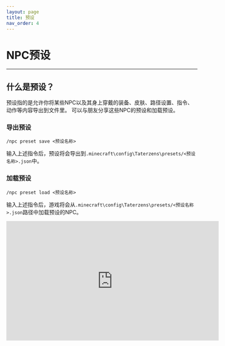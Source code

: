 ```yaml
---
layout: page
title: 预设
nav_order: 4
---
```


# NPC预设

---


## 什么是预设？

预设指的是允许你将某些NPC以及其身上穿戴的装备、皮肤、路径设置、指令、动作等内容导出到文件里。
可以与朋友分享这些NPC的预设和加载预设。

### 导出预设
```
/npc preset save <预设名称>
```
输入上述指令后，预设将会导出到`.minecraft\config\Taterzens\presets/<预设名称>.json`中。

### 加载预设
```
/npc preset load <预设名称>
```
输入上述指令后，游戏将会从`.minecraft\config\Taterzens\presets/<预设名称>.json`路径中加载预设的NPC。

<iframe width="560" height="315" src="https://www.bilibili.com/video/BV1Kh411M7VL/" title="YouTube video player" frameborder="0" allow="accelerometer; autoplay; clipboard-write; encrypted-media; gyroscope; picture-in-picture" allowfullscreen></iframe>